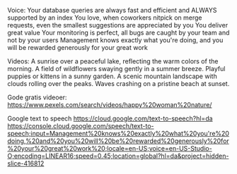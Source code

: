 Voice:
Your database queries are always fast and efficient and ALWAYS supported by an index
You love, when coworkers nitpick on merge requests, even the smallest suggestions are appreciated by you
You deliver great value
Your monitoring is perfect, all bugs are caught by your team and not by your users
Management knows exactly what you're doing, and you will be rewarded generously for your great work


Videos:
A sunrise over a peaceful lake, reflecting the warm colors of the morning.
A field of wildflowers swaying gently in a summer breeze.
Playful puppies or kittens in a sunny garden.
A scenic mountain landscape with clouds rolling over the peaks.
Waves crashing on a pristine beach at sunset.



Gode gratis videoer:
https://www.pexels.com/search/videos/happy%20woman%20nature/


Google text to speech
https://cloud.google.com/text-to-speech?hl=da
https://console.cloud.google.com/speech/text-to-speech;input=Management%20knows%20exactly%20what%20you're%20doing,%20and%20you%20will%20be%20rewarded%20generously%20for%20your%20great%20work%20;locale=en-US;voice=en-US-Studio-O;encoding=LINEAR16;speed=0.45;location=global?hl=da&project=hidden-slice-416812